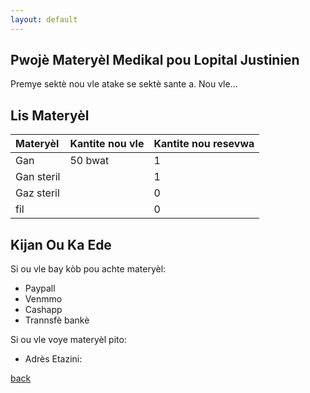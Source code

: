 ```yaml
---
layout: default
---
```


## Pwojè Materyèl Medikal pou Lopital Justinien
Premye sektè nou vle atake se sektè sante a. Nou vle...

## Lis Materyèl
| Materyèl     | Kantite nou vle   | Kantite nou resevwa |
|:-------------|:------------------|:--------------------|
| Gan          | 50 bwat           | 1                   |
| Gan steril   |                   | 1                   |
| Gaz steril   |                   | 0                   |
| fil          |                   | 0                   |

## Kijan Ou Ka Ede
Si ou vle bay kòb pou achte materyèl:
*   Paypall 
*   Venmmo 
*   Cashapp 
*   Trannsfè bankè

Si ou vle voye materyèl pito:
*   Adrès Etazini: 

[back](./)
